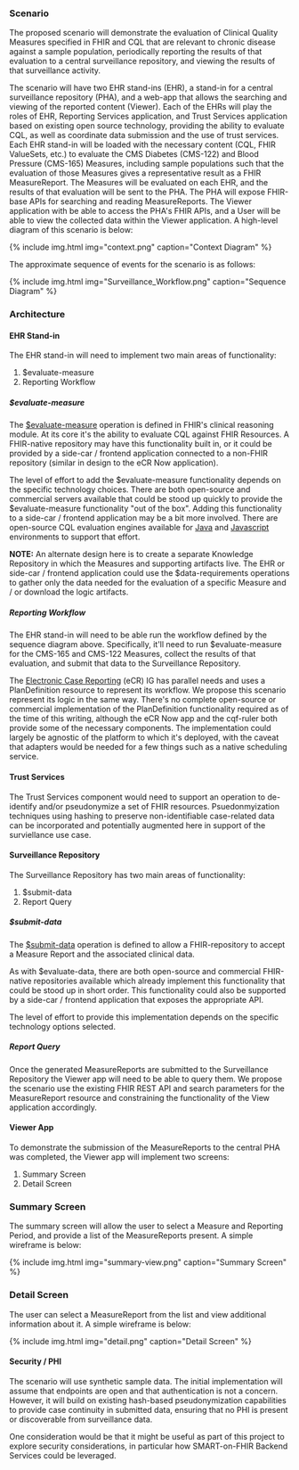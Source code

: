 
### Scenario

The proposed scenario will demonstrate the evaluation of Clinical Quality Measures specified in FHIR and CQL that are relevant to chronic disease against a sample population, periodically reporting the results of that evaluation to a central surveillance repository, and viewing the results of that surveillance activity.

The scenario will have two EHR stand-ins (EHR), a stand-in for a central surveillance repository (PHA), and a web-app that allows the searching and viewing of the reported content (Viewer). Each of the EHRs will play the roles of EHR, Reporting Services application, and Trust Services application based on existing open source technology, providing the ability to evaluate CQL, as well as coordinate data submission and the use of trust services. Each EHR stand-in will be loaded with the necessary content (CQL, FHIR ValueSets, etc.) to evaluate the CMS Diabetes (CMS-122) and Blood Pressure (CMS-165) Measures, including sample populations such that the evaluation of those Measures gives a representative result as a FHIR MeasureReport. The Measures will be evaluated on each EHR, and the results of that evaluation will be sent to the PHA. The PHA will expose FHIR-base APIs for searching and reading MeasureReports. The Viewer application with be able to access the PHA's FHIR APIs, and a User will be able to view the collected data within the Viewer application. A high-level diagram of this scenario is below:

{% include img.html img="context.png" caption="Context Diagram" %}

The approximate sequence of events for the scenario is as follows:

{% include img.html img="Surveillance_Workflow.png" caption="Sequence Diagram" %}

### Architecture

#### EHR Stand-in

The EHR stand-in will need to implement two main areas of functionality:

1. $evaluate-measure
2. Reporting Workflow

##### $evaluate-measure

The [$evaluate-measure](https://hl7.org/fhir/R4/operation-measure-evaluate-measure.html) operation is defined in FHIR's clinical reasoning module. At its core it's the ability to evaluate CQL against FHIR Resources. A FHIR-native repository may have this functionality built in, or it could be provided by a side-car / frontend application connected to a non-FHIR repository (similar in design to the eCR Now application).

The level of effort to add the $evaluate-measure functionality depends on the specific technology choices. There are both open-source  and commercial servers available that could be stood up quickly to provide the $evaluate-measure functionality "out of the box". Adding this functionality to a side-car / frontend application may be a bit more involved. There are open-source CQL evaluation engines available for [Java](https://github.com/cqframework/clincal_quality_language) and [Javascript](https://github.com/cqframework/cql-execution) environments to support that effort.

**NOTE:** An alternate design here is to create a separate Knowledge Repository in which the Measures and supporting artifacts live. The EHR or side-car / frontend application could use the $data-requirements operations to gather only the data needed for the evaluation of a specific Measure and / or download the logic artifacts.

##### Reporting Workflow

The EHR stand-in will need to be able run the workflow defined by the sequence diagram above. Specifically, it'll need to run $evaluate-measure for the CMS-165 and CMS-122 Measures, collect the results of that evaluation, and submit that data to the Surveillance Repository.

The [Electronic Case Reporting](https://hl7.org/fhir/us/ecr/) (eCR) IG has parallel needs and uses a PlanDefinition resource to represent its workflow. We propose this scenario represent its logic in the same way. There's no complete open-source or commercial implementation of the PlanDefinition functionality required as of the time of this writing, although the eCR Now app and the cqf-ruler both provide some of the necessary components. The implementation could largely be agnostic of the platform to which it's deployed, with the caveat that adapters would be needed for a few things such as a native scheduling service.

#### Trust Services

The Trust Services component would need to support an operation to de-identify and/or pseudonymize a set of FHIR resources. Psuedonmyization techniques using hashing to preserve non-identifiable case-related data can be incorporated and potentially augmented here in support of the surviellance use case.

#### Surveillance Repository

The Surveillance Repository has two main areas of functionality:

1. $submit-data
2. Report Query

##### $submit-data

The [$submit-data](https://hl7.org/fhir/R4/measure-operation-submit-data.html) operation is defined to allow a FHIR-repository to accept a Measure Report and the associated clinical data.

As with $evaluate-data, there are both open-source and commercial FHIR-native repositories available which already implement this functionality that could be stood up in short order. This functionality could also be supported by a side-car / frontend application that exposes the appropriate API.

The level of effort to provide this implementation depends on the specific technology options selected.

##### Report Query

Once the generated MeasureReports are submitted to the Surveillance Repository the Viewer app will need to be able to query them. We propose the scenario use the existing FHIR REST API and search parameters for the MeasureReport resource and constraining the functionality of the View application accordingly.

#### Viewer App

To demonstrate the submission of the MeasureReports to the central PHA was completed, the Viewer app will implement two screens:

1. Summary Screen
2. Detail Screen

### Summary Screen

The summary screen will allow the user to select a Measure and Reporting Period, and provide a list of the MeasureReports present. A simple wireframe is below:

{% include img.html img="summary-view.png" caption="Summary Screen" %}


### Detail Screen

The user can select a MeasureReport from the list and view additional information about it. A simple wireframe is below:

{% include img.html img="detail.png" caption="Detail Screen" %}


#### Security / PHI

The scenario will use synthetic sample data. The initial implementation will assume that endpoints are open and that authentication is not a concern. However, it will build on existing hash-based pseudonymization capabilities to provide case continuity in submitted data, ensuring that no PHI is present or discoverable from surveillance data.

One consideration would be that it might be useful as part of this project to explore security considerations, in particular how SMART-on-FHIR Backend Services could be leveraged.


